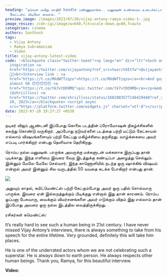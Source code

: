 ```yaml
---
heading: "நம்மள மயிறு மாதிரி handle பண்ணுவாங்க.. மனுஷன் உண்மைய உடைச்சுட்டாரு..
  லேட்டஸ்ட் வீடியோ வைரல். "
preview_image: /images/2023/07/20/vijay-antony-ramya-video-1-.jpg
image_resize: /cdn-cgi/image/w=640,fit=scale-down,q=80,f=auto
categories: cinema
authors: Santhosh
tags:
  - Vijay Antony
  - Ramya Subramaniam
  - Video
title: vijay-antony-latest-video
code: '<blockquote class="twitter-tweet"><p lang="en" dir="ltr">Such an
  inspiration <a
  href="https://twitter.com/vijayantony?ref_src=twsrc%5Etfw">@vijayantony</a>
  🫶🏻<br>Interview link : <a
  href="https://t.co/MXdWTTzqzo">https://t.co/MXdWTTzqzo</a><br>And guys , he’s
  almost 50 😯😯😯😯😯 <a
  href="https://t.co/tk7vtDO9MQ">pic.twitter.com/tk7vtDO9MQ</a></p>&mdash; Shri
  (@shriillsss) <a
  href="https://twitter.com/shriillsss/status/1681983577146429440?ref_src=twsrc%5Etfw">July
  20, 2023</a></blockquote> <script async
  src="https://platform.twitter.com/widgets.js" charset="utf-8"></script>'
date: 2023-07-20 19:27:27 +0530
---
```

நடிகர் விஜய் ஆண்டனி இப்போது கொலை படத்தின் ப்ரோமோஷன் நிகழ்ச்சிகளில் கலந்து கொண்டு வருகிறார். அப்போது நடுவர்களை படத்தை பற்றி மட்டும் கேட்காமல் எல்லாம் விஷயங்களையும் பற்றி கேட்பது மகிழ்ச்சியை தருகிறது. வாழ்க்கையை அவர் எப்படி பார்க்கிறார் என்பது தெளிவாக தெரிகிறது.

ரொம்ப நல்ல மனுஷன். பாருங்க அவருக்கு மக்களுடன் மக்களாக இருப்பது தான் புடிக்காது. இந்த எளிமை இவரை வேற இடத்துக்கு கண்டிப்பா அழைத்து செல்லும். இன்னும் மேலே மேலே செல்வார். இந்த காணொளியில் நடந்த ஒரு ஷாக்கிங் விஷயம் என்றால் அவர் இன்னும் சில வருடத்தில் 50 வயதை கடக்க போகிறார் என்பது தான்.

![](/images/2023/07/20/vijay-antony-ramya-video-2-.jpg)

அதுவும் காதல், கமிட்மெண்ட்ஸ் பற்றி கேட்கும்போது அவர் ஒரு பதில் சொல்வாரு பாருங்க. இவரை ஏன் இல்லறத்துக்கும் பிடிக்குது என்றால் இது தான் காரணம். ரொம்ப ஓப்பனா பேசுவாரு, வைக்கும் விமர்சனங்களை அவர் எடுக்கும் விதம் இது எல்லாம் தான் இப்போது அவரை ஒரு நல்ல இடத்தில வைத்திருக்கிறது. 

ரசிகர்கள் கமெண்ட்ஸ்: 

It’s really hard to see such a human being in 21st century.
I have never missed Vijay Antony’s  interviews, there is always something to take from his speech for the entire lifetime.
Very grounded, definitely this will take him places.

He is one of the underrated actors whom we are not celebrating such a superstar. He is always down to earth person. He always respects other human beings. Thank you, Ramya, for this beautiful interview.

**V﻿ideo:**